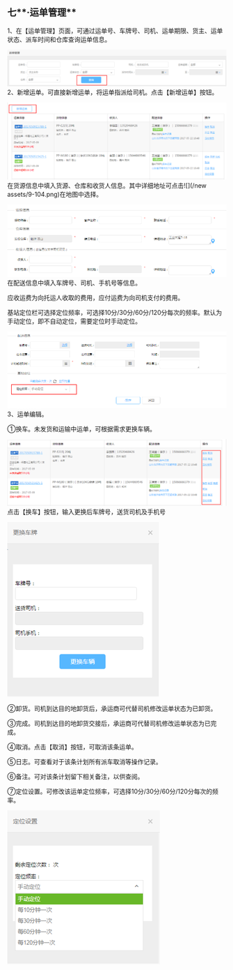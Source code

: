 ## 七**·运单管理**

1、在【运单管理】页面，可通过运单号、车牌号、司机、运单期限、货主、运单状态、派车时间和仓库查询运单信息。

![](/nassets/c7-1.png)2、新增运单。可直接新增运单，将运单指派给司机。点击【新增运单】按钮。

![](/nassets/c7-2.png)在货源信息中填入货源、仓库和收货人信息。其中详细地址可点击![](/new assets/9-104.png)在地图中选择。

![](/nassets/c7-3.png)在配送信息中填入车牌号、司机、手机号等信息。

应收运费为向托运人收取的费用，应付运费为向司机支付的费用。

基站定位栏可选择定位频率，可选择10分/30分/60分/120分每次的频率。默认为手动定位，即不自动定位，需要定位时手动定位。

![](/nassets/c7-5.png)3、运单编辑。

①换车。未发货和运输中运单，可根据需求更换车辆。

![](/nassets/c7-6.png)点击【换车】按钮，输入更换后车牌号，送货司机及手机号

![](/Nassets/c7-6.png)

②卸货。司机到达目的地卸货后，承运商可代替司机修改运单状态为已卸货。

③完成。司机到达目的地卸货交接后，承运商可代替司机修改运单状态为已完成。

④取消。点击【取消】按钮，可取消该条运单。

⑤日志。可查看对于该条计划所有派车取消等操作记录。

⑥备注。可对该条计划留下相关备注，以供查阅。

⑦定位设置。可修改该运单定位频率，可选择10分/30分/60分/120分每次的频率。

![](/nassets/c7-8.png)

